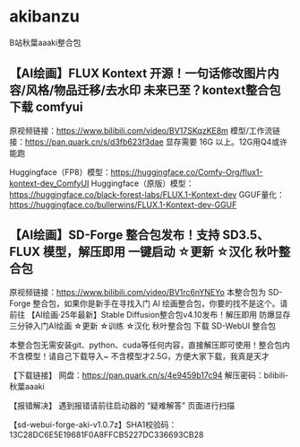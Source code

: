 # akibanzu
B站秋葉aaaki整合包

## 【AI绘画】FLUX Kontext 开源！一句话修改图片内容/风格/物品迁移/去水印 未来已至？kontext整合包下载 comfyui
原视频链接：https://www.bilibili.com/video/BV17SKqzKE8m
模型/工作流链接：https://pan.quark.cn/s/d3fb623f3dae
显存需要 16G 以上。12G用Q4或许能跑

Huggingface（FP8）模型：https://huggingface.co/Comfy-Org/flux1-kontext-dev_ComfyUI
Huggingface（原版）模型：https://huggingface.co/black-forest-labs/FLUX.1-Kontext-dev
GGUF量化：https://huggingface.co/bullerwins/FLUX.1-Kontext-dev-GGUF

## 【AI绘画】SD-Forge 整合包发布！支持 SD3.5、FLUX 模型，解压即用 一键启动 ☆更新 ☆汉化 秋叶整合包
原视频链接：https://www.bilibili.com/video/BV1rc6nYNEYo
本整合包为 SD-Forge 整合包，如果你是新手在寻找入门 AI 绘画整合包，你要的找不是这个。请前往 【AI绘画·25年最新】Stable Diffusion整合包v4.10发布！解压即用 防爆显存 三分钟入门AI绘画 ☆更新 ☆训练 ☆汉化 秋叶整合包 下载 SD-WebUI 整合包

本整合包无需安装git、python、cuda等任何内容，直接解压即可使用！整合包内不含模型！请自己下载导入~
不含模型才2.5G，方便大家下载，我真是天才

【下载链接】
网盘：https://pan.quark.cn/s/4e9459b17c94
解压密码：bilibili-秋葉aaaki

【报错解决】
遇到报错请前往启动器的 “疑难解答” 页面进行扫描

【sd-webui-forge-aki-v1.0.7z】SHA1校验码：13C28DC6E5E19681F0A8FFCB5227DC336693CB28
